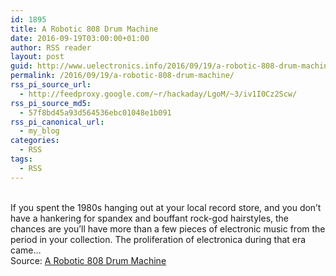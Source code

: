 ```yaml
---
id: 1895
title: A Robotic 808 Drum Machine
date: 2016-09-19T03:00:00+01:00
author: RSS reader
layout: post
guid: http://www.uelectronics.info/2016/09/19/a-robotic-808-drum-machine/
permalink: /2016/09/19/a-robotic-808-drum-machine/
rss_pi_source_url:
  - http://feedproxy.google.com/~r/hackaday/LgoM/~3/iv1I0Cz2Scw/
rss_pi_source_md5:
  - 57f8bd45a93d564536ebc01048e1b091
rss_pi_canonical_url:
  - my_blog
categories:
  - RSS
tags:
  - RSS
---
```

&#013;  
If you spent the 1980s hanging out at your local record store, and you don’t have a hankering for spandex and bouffant rock-god hairstyles, the chances are you’ll have more than a few pieces of electronic music from the period in your collection. The proliferation of electronica during that era came…&#013;  
Source: <a href="http://feedproxy.google.com/~r/hackaday/LgoM/~3/iv1I0Cz2Scw/" target="_blank">A Robotic 808 Drum Machine</a>